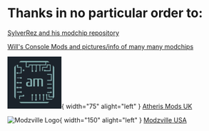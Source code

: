 # Thanks in no particular order to:

[SylverRez and his modchip repository](https://github.com/m4x10187/ps2-modchip-files)

[Will's Console Mods and pictures/info of many many modchips](https://www.willsconsolemodifications.co.uk/ps2-wiki/chips.php)

![Atheris Logo](thanks/atherismods.png){ width="75" alight="left" } [Atheris Mods UK](https://linktr.ee/atherismods)

![Modzville Logo](thanks/mvusalogo.avif){ width="150" alight="left" } [Modzville USA](https://modzvilleusa.com/)
